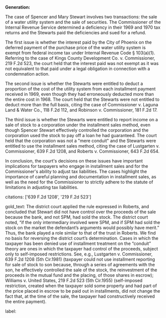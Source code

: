 **Generation:**



The case of Spencer and Mary Stewart involves two transactions: the sale of a water utility system and the sale of securities. The Commissioner of the Internal Revenue Service determined a deficiency in their 1969 and 1970 tax returns and the Stewarts paid the deficiencies and sued for a refund.

The first issue is whether the interest paid by the City of Phoenix on the deferred payment of the purchase price of the water utility system is exempt from federal income tax under Internal Revenue Code § 103(a)(1). Referring to the case of Kings County Development Co. v. Commissioner, 219 F.2d 523, the court held that the interest paid was not exempt as it was not equivalent to that paid under a legal obligation in connection with a condemnation action.

The second issue is whether the Stewarts were entitled to deduct a proportion of the cost of the utility system from each installment payment received in 1969, even though they had erroneously deducted more than the entire cost in 1968. The court held that the Stewarts were not entitled to deduct more than the full basis, citing the case of Commissioner v. Laguna Land & Water Co., 118 F.2d 112, and Robinson v. Commissioner, 181 F.2d 17.

The third issue is whether the Stewarts were entitled to report income on a sale of stock to a corporation under the installment sales method, even though Spencer Stewart effectively controlled the corporation and the corporation used the stock to pay off a loan he had guaranteed. The court held that the corporation was not a "mere conduit" and the Stewarts were entitled to use the installment sales method, citing the case of Lustgarten v. Commissioner, 639 F.2d 1208, and Roberts v. Commissioner, 643 F.2d 654.

In conclusion, the court's decisions on these issues have important implications for taxpayers who engage in installment sales and for the Commissioner's ability to adjust tax liabilities. The cases highlight the importance of careful planning and documentation in installment sales, as well as the need for the Commissioner to strictly adhere to the statute of limitations in adjusting tax liabilities.



citations: ['639 F.2d 1208', '219 F.2d 523']

gold_text: The district court applied the rule expressed in Roberts, and concluded that Stewart did not have control over the proceeds of the sale because the bank, and not SPM, had sold the stock. The district court noted, “if the only intermediary involved were SPM, and if SPM had sold the stock on the market the defendant’s arguments would possibly have merit.” Thus, the bank played a role similar to that of the trust in Roberts. We find no basis for reversing the district court’s determination. Cases in which the taxpayer has been denied use of installment treatment on the “conduit” theory are ones in which the taxpayer had control of the proceeds, subject only to self-imposed restrictions. See, e.g., Lustgarten v. Commissioner, 639 F.2d 1208 (5th Cir.1981) (taxpayer could not use installment reporting for sale of stock to son because, through a series of agreements with the son, he effectively controlled the sale of the stock, the reinvestment of the proceeds in the mutual fund and the placing, of those shares in escrow); Williams v. United States, 219 F.2d 523 (5th Cir.1955) (self-imposed restriction, created when the taxpayer sold some property and had part of the price placed in escrow to be paid out in installments, did not change the fact that, at the time of the sale, the taxpayer had constructively received the entire payment).

label: 